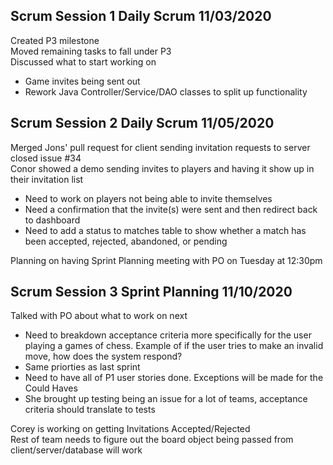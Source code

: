 ## Scrum Session 1 Daily Scrum 11/03/2020

Created P3 milestone<br/>
Moved remaining tasks to fall under P3<br/>
Discussed what to start working on
- Game invites being sent out
- Rework Java Controller/Service/DAO classes to split up functionality 

## Scrum Session 2 Daily Scrum 11/05/2020
Merged Jons' pull request for client sending invitation requests to server closed issue #34<br/>
Conor showed a demo sending invites to players and having it show up in their invitation list<br/>
- Need to work on players not being able to invite themselves
- Need a confirmation that the invite(s) were sent and then redirect back to dashboard
- Need to add a status to matches table to show whether a match has been accepted, rejected, abandoned, or pending<br/>

Planning on having Sprint Planning meeting with PO on Tuesday at 12:30pm<br/>

## Scrum Session 3 Sprint Planning 11/10/2020

Talked with PO about what to work on next <br/>
- Need to breakdown acceptance criteria more specifically for the user playing a games of chess. Example of if the user tries to make an invalid move, how does the system respond?
- Same priorties as last sprint
- Need to have all of P1 user stories done. Exceptions will be made for the Could Haves
- She brought up testing being an issue for a lot of teams, acceptance criteria should translate to tests

Corey is working on getting Invitations Accepted/Rejected<br/>
Rest of team needs to figure out the board object being passed from client/server/database will work<br/>
